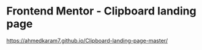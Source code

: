 # Frontend Mentor - Clipboard landing page

https://ahmedkaram7.github.io/Clipboard-landing-page-master/


